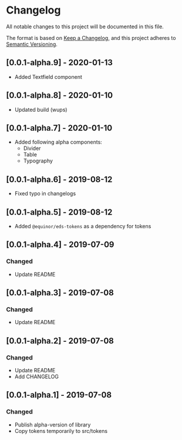 # Changelog

All notable changes to this project will be documented in this file.

The format is based on [Keep a Changelog](https://keepachangelog.com/en/1.0.0/),
and this project adheres to [Semantic Versioning](https://semver.org/spec/v2.0.0.html).

## [0.0.1-alpha.9] - 2020-01-13

- Added Textfield component

## [0.0.1-alpha.8] - 2020-01-10

- Updated build (wups)

## [0.0.1-alpha.7] - 2020-01-10

- Added following alpha components:
  - Divider
  - Table
  - Typography

## [0.0.1-alpha.6] - 2019-08-12

- Fixed typo in changelogs

## [0.0.1-alpha.5] - 2019-08-12

- Added `@equinor/eds-tokens` as a dependency for tokens

## [0.0.1-alpha.4] - 2019-07-09

### Changed

- Update README

## [0.0.1-alpha.3] - 2019-07-08

### Changed

- Update README

## [0.0.1-alpha.2] - 2019-07-08

### Changed

- Update README
- Add CHANGELOG

## [0.0.1-alpha.1] - 2019-07-08

### Changed

- Publish alpha-version of library
- Copy tokens temporarily to src/tokens

